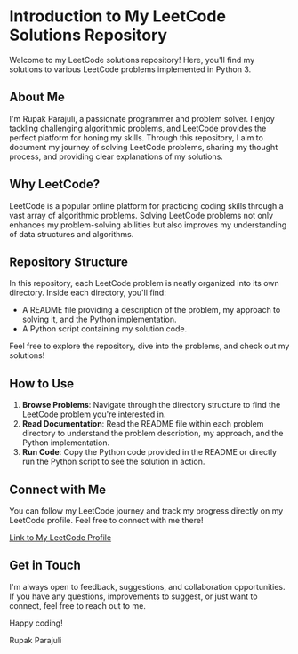 # Introduction to My LeetCode Solutions Repository

Welcome to my LeetCode solutions repository! Here, you'll find my solutions to various LeetCode problems implemented in Python 3. 

## About Me

I'm Rupak Parajuli, a passionate programmer and problem solver. I enjoy tackling challenging algorithmic problems, and LeetCode provides the perfect platform for honing my skills. Through this repository, I aim to document my journey of solving LeetCode problems, sharing my thought process, and providing clear explanations of my solutions.

## Why LeetCode?

LeetCode is a popular online platform for practicing coding skills through a vast array of algorithmic problems. Solving LeetCode problems not only enhances my problem-solving abilities but also improves my understanding of data structures and algorithms.

## Repository Structure

In this repository, each LeetCode problem is neatly organized into its own directory. Inside each directory, you'll find:

- A README file providing a description of the problem, my approach to solving it, and the Python implementation.
- A Python script containing my solution code.

Feel free to explore the repository, dive into the problems, and check out my solutions!

## How to Use

1. **Browse Problems**: Navigate through the directory structure to find the LeetCode problem you're interested in.
2. **Read Documentation**: Read the README file within each problem directory to understand the problem description, my approach, and the Python implementation.
3. **Run Code**: Copy the Python code provided in the README or directly run the Python script to see the solution in action.

## Connect with Me

You can follow my LeetCode journey and track my progress directly on my LeetCode profile. Feel free to connect with me there!

[Link to My LeetCode Profile](https://leetcode.com/Prupak-07/)

## Get in Touch

I'm always open to feedback, suggestions, and collaboration opportunities. If you have any questions, improvements to suggest, or just want to connect, feel free to reach out to me.

Happy coding!

Rupak Parajuli
